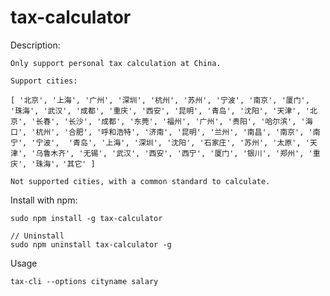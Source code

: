 tax-calculator
==============

Description:

	Only support personal tax calculation at China.
	
	Support cities:

	[ '北京', '上海', '广州', '深圳', '杭州', '苏州', '宁波', '南京', '厦门', '珠海', '武汉', '成都', '重庆', '西安', '昆明', '青岛', '沈阳', '天津', '北京', '长春', '长沙', '成都', '东莞', '福州', '广州', '贵阳', '哈尔滨', '海口', '杭州', '合肥', '呼和浩特', '济南', '昆明', '兰州', '南昌', '南京', '南宁', '宁波',  '青岛', '上海', '深圳', '沈阳', '石家庄', '苏州', '太原', '天津', '乌鲁木齐', '无锡', '武汉', '西安', '西宁', '厦门', '银川', '郑州', '重庆', '珠海'，'其它' ]

	Not supported cities, with a common standard to calculate.

	


Install with npm:

	sudo npm install -g tax-calculator

	// Uninstall
	sudo npm uninstall tax-calculator -g


Usage

	tax-cli --options cityname salary



